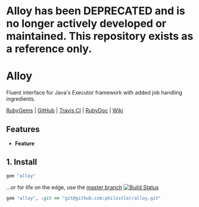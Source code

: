 # Alloy has been DEPRECATED and is no longer actively developed or maintained. This repository exists as a reference only.

# Alloy

Fluent interface for Java's Executor framework with added job handling ingredients.

[RubyGems][ruby_gems] | [GitHub][github] | [Travis CI][travis_ci] | [RubyDoc][ruby_doc] | [Wiki][wiki]

## Features
* **Feature**

## 1. Install
```ruby
gem "alloy"
```
...or for life on the edge, use the [master branch][github_master] [![Build Status][travis_ci_build_status]][travis_ci]

```ruby
gem "alloy", :git => "git@github.com:philostler/alloy.git"
```

[github]: https://github.com/philostler/alloy
[github_master]: https://github.com/philostler/alloy/tree/master
[ruby_doc]: http://rubydoc.info/github/philostler/alloy/master/frames
[ruby_gems]: http://rubygems.org/gems/alloy
[travis_ci]: http://travis-ci.org/philostler/alloy
[travis_ci_build_status]: https://secure.travis-ci.org/philostler/alloy.png
[wiki]: https://github.com/philostler/alloy/wiki